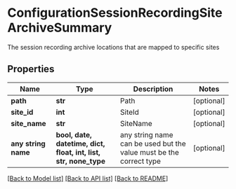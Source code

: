 # ConfigurationSessionRecordingSiteArchiveSummary

The session recording archive locations that are mapped to specific sites

## Properties
Name | Type | Description | Notes
------------ | ------------- | ------------- | -------------
**path** | **str** | Path | [optional] 
**site_id** | **int** | SiteId | [optional] 
**site_name** | **str** | SiteName | [optional] 
**any string name** | **bool, date, datetime, dict, float, int, list, str, none_type** | any string name can be used but the value must be the correct type | [optional]

[[Back to Model list]](../README.md#documentation-for-models) [[Back to API list]](../README.md#documentation-for-api-endpoints) [[Back to README]](../README.md)


